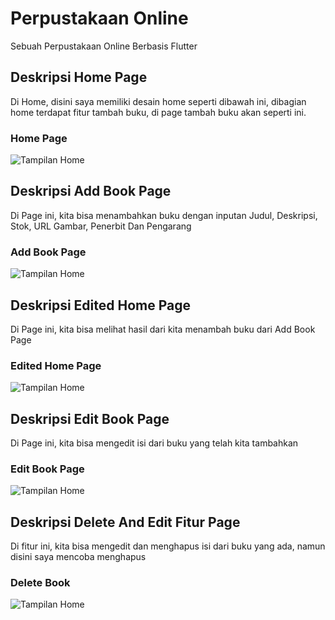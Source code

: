 # Perpustakaan Online

Sebuah Perpustakaan Online Berbasis Flutter

## Deskripsi Home Page
Di Home, disini saya memiliki desain home seperti dibawah ini, dibagian home terdapat fitur tambah buku, di page tambah buku akan seperti ini.

### Home Page
![Tampilan Home](Hasil/home.png)

## Deskripsi Add Book Page
Di Page ini, kita bisa menambahkan buku dengan inputan Judul, Deskripsi, Stok, URL Gambar, Penerbit Dan Pengarang

### Add Book Page
![Tampilan Home](Hasil/tambah-buku.png)

## Deskripsi Edited Home Page
Di Page ini, kita bisa melihat hasil dari kita menambah buku dari Add Book Page

### Edited Home Page
![Tampilan Home](Hasil/home-updated.png)

## Deskripsi Edit Book Page
Di Page ini, kita bisa mengedit isi dari buku yang telah kita tambahkan 

### Edit Book Page
![Tampilan Home](Hasil/edit-buku.png)

## Deskripsi Delete And Edit Fitur Page
Di fitur ini, kita bisa mengedit dan menghapus isi dari buku yang ada, namun disini saya mencoba menghapus

### Delete Book
![Tampilan Home](Hasil/home-edit_delete.png)
